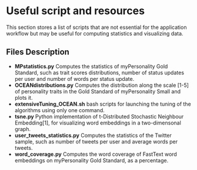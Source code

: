 Useful script and resources
======

This section stores a list of scripts that are not essential for the application workflow but may be useful for computing statistics and visualizing data.


Files Description
-----

* **MPstatistics.py** Computes the statistics of myPersonality Gold Standard, such as trait scores distributions, number of status updates per user and number of words per status update.
* **OCEANdistributions.py** Computes the distribution along the scale [1-5] of personality traits in the Gold Standard of myPersonality Small and plots it.
* **extensiveTuning_OCEAN.sh** bash scripts for launching the tuning of the algorithms using only one command.
* **tsne.py** Python implementation of t-Distributed Stochastic Neighbour Embedding[1], for visualizing word embeddings in a two-dimensonal graph.
* **user_tweets_statistics.py** Computes the statistics of the Twitter sample, such as number of tweets per user and average words per tweets.
* **word_coverage.py** Computes the word coverage of FastText word embeddings on myPersonality Gold Standard, as a percentage.
